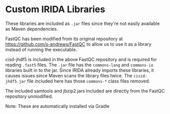 Custom IRIDA Libraries
======================

These libraries are included as `.jar` files since they're not easily available as Maven dependencies.

FastQC has been modified from its original repository at <https://github.com/s-andrews/FastQC> to allow us to use it as a library instead of running the executable.

cisd-jhdf5 is included in the above FastQC repository and is required for reading `.fast5` files.  The `.jar` file has the `commons-lang` and `commons-io` libraries built in to the jar.  Since IRIDA already imports these libraries, it causes issues since Maven scans the library files twice.  The `cisid-jhdf5.jar` file included here has those `commons-*` class files removed. 

The included samtools and jbzip2 jars included are directly from the FastQC repository unmodified.

Note: These are automatically installed via Gradle